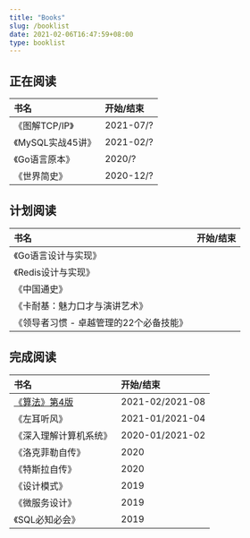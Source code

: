 ```yaml
---
title: "Books"
slug: /booklist
date: 2021-02-06T16:47:59+08:00
type: booklist
---
```


## 正在阅读

| 书名                                | 开始/结束 |
| :--------------------------------- | :-------- |
| 《图解TCP/IP》                      | 2021-07/? |
| 《MySQL实战45讲》                   | 2021-02/? |
| 《Go语言原本》                      | 2020/?    |
| 《世界简史》                        | 2020-12/? |


## 计划阅读

| 书名                                    | 开始/结束 |
| :-------------------------------------- | :-------- |
| 《Go语言设计与实现》                    |           |
| 《Redis设计与实现》                     |           |
| 《中国通史》                            |           |
| 《卡耐基：魅力口才与演讲艺术》          |           |
| 《领导者习惯 - 卓越管理的22个必备技能》 |           |


## 完成阅读

| 书名                   | 开始/结束       |
| :--------------------- | :-------------- |
| [《算法》第4版](/books/algorithms4) | 2021-02/2021-08 |
| 《左耳听风》           | 2021-01/2021-04 |
| 《深入理解计算机系统》 | 2020-01/2021-02 |
| 《洛克菲勒自传》       | 2020            |
| 《特斯拉自传》         | 2020            |
| 《设计模式》           | 2019                |
| 《微服务设计》         | 2019                |
| 《SQL必知必会》        | 2019                |


